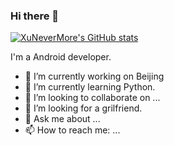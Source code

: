### Hi there 👋

[![XuNeverMore's GitHub stats](https://github-readme-stats.vercel.app/api?username=XuNeverMore)](https://github.com/anuraghazra/github-readme-stats)

I'm a Android developer.

- 🔭 I’m currently working on Beijing
- 🌱 I’m currently learning Python.
- 👯 I’m looking to collaborate on ...
- 🤔 I’m looking for a grilfriend.
- 💬 Ask me about ...
- 📫 How to reach me: ...

